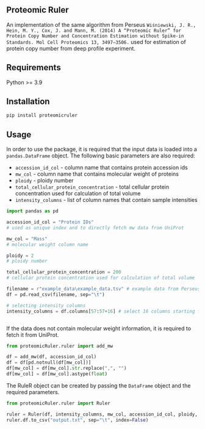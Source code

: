 Proteomic Ruler
--

An implementation of the same algorithm from Perseus `Wiśniewski, J. R., Hein, M. Y., Cox, J. and Mann, M. (2014) A “Proteomic Ruler” for Protein Copy Number and Concentration Estimation without Spike-in Standards. Mol Cell Proteomics 13, 3497–3506.` used for estimation of protein copy number from deep profile experiment.

Requirements
--
Python >= 3.9

Installation
--
```bash
pip install proteomicruler
```

Usage
--

In order to use the package, it is required that the input data is loaded into a `pandas.DataFrame` object. The following
basic parameters are also required:
- `accession_id_col` - column name that contains protein accession ids
- `mw_col` - column name that contains molecular weight of proteins
- `ploidy` - ploidy number
- `total_cellular_protein_concentration` - total cellular protein concentration used for calculation of total volume
- `intensity_columns` - list of column names that contain sample intensities

```python
import pandas as pd

accession_id_col = "Protein IDs"
# used as unique index and to directly fetch mw data from UniProt

mw_col = "Mass"
# molecular weight column name

ploidy = 2
# ploidy number

total_cellular_protein_concentration = 200
# cellular protein concentration used for calculation of total volume

filename = r"example_data\example_data.tsv" # example data from Perseus
df = pd.read_csv(filename, sep="\t")

# selecting intensity columns
intensity_columns = df.columns[57:57+16] # select 16 columns starting from column 57th that contain sample intensity



```

If the data does not contain molecular weight information, it is required to fetch it from UniProt.

```python
from proteomicRuler.ruler import add_mw

df = add_mw(df, accession_id_col)
df = df[pd.notnull(df[mw_col])]
df[mw_col] = df[mw_col].str.replace(",", "")
df[mw_col] = df[mw_col].astype(float)
```

The RuleR object can be created by passing the `DataFrame` object and the required parameters.

```python
from proteomicRuler.ruler import Ruler

ruler = Ruler(df, intensity_columns, mw_col, accession_id_col, ploidy, total_cellular_protein_concentration) #
ruler.df.to_csv("output.txt", sep="\t", index=False)
```
